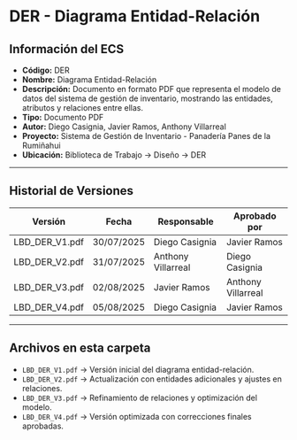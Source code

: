 # DER - Diagrama Entidad-Relación

## Información del ECS
- **Código:** DER  
- **Nombre:** Diagrama Entidad-Relación  
- **Descripción:** Documento en formato PDF que representa el modelo de datos del sistema de gestión de inventario, mostrando las entidades, atributos y relaciones entre ellas.  
- **Tipo:** Documento PDF  
- **Autor:** Diego Casignia, Javier Ramos, Anthony Villarreal  
- **Proyecto:** Sistema de Gestión de Inventario - Panadería Panes de la Rumiñahui  
- **Ubicación:** Biblioteca de Trabajo → Diseño → DER  

---

## Historial de Versiones

| Versión           | Fecha       | Responsable       | Aprobado por      |
|-------------------|------------|-------------------|-------------------|
| LBD_DER_V1.pdf    | 30/07/2025 | Diego Casignia    | Javier Ramos      |
| LBD_DER_V2.pdf    | 31/07/2025 | Anthony Villarreal | Diego Casignia    |
| LBD_DER_V3.pdf    | 02/08/2025 | Javier Ramos      | Anthony Villarreal |
| LBD_DER_V4.pdf    | 05/08/2025 | Diego Casignia    | Javier Ramos      |

---

## Archivos en esta carpeta
- `LBD_DER_V1.pdf` → Versión inicial del diagrama entidad-relación.  
- `LBD_DER_V2.pdf` → Actualización con entidades adicionales y ajustes en relaciones.  
- `LBD_DER_V3.pdf` → Refinamiento de relaciones y optimización del modelo.  
- `LBD_DER_V4.pdf` → Versión optimizada con correcciones finales aprobadas.  